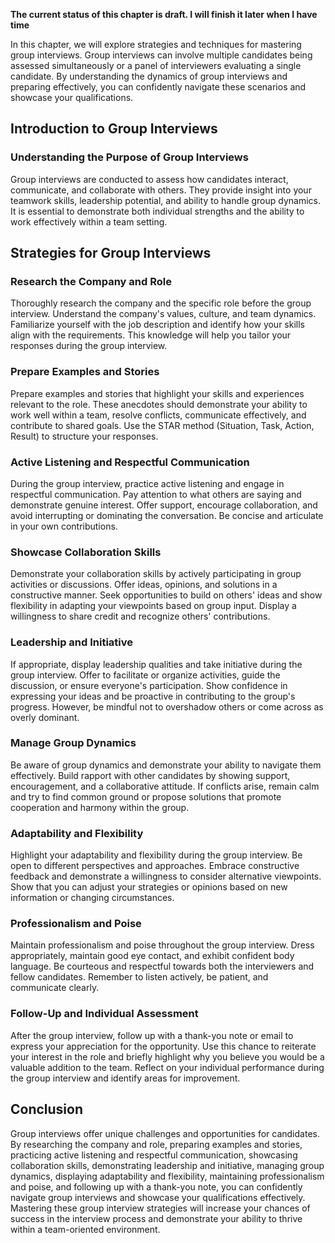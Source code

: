 **The current status of this chapter is draft. I will finish it later when I have time**

In this chapter, we will explore strategies and techniques for mastering group interviews. Group interviews can involve multiple candidates being assessed simultaneously or a panel of interviewers evaluating a single candidate. By understanding the dynamics of group interviews and preparing effectively, you can confidently navigate these scenarios and showcase your qualifications.

Introduction to Group Interviews
--------------------------------

### Understanding the Purpose of Group Interviews

Group interviews are conducted to assess how candidates interact, communicate, and collaborate with others. They provide insight into your teamwork skills, leadership potential, and ability to handle group dynamics. It is essential to demonstrate both individual strengths and the ability to work effectively within a team setting.

Strategies for Group Interviews
-------------------------------

### Research the Company and Role

Thoroughly research the company and the specific role before the group interview. Understand the company's values, culture, and team dynamics. Familiarize yourself with the job description and identify how your skills align with the requirements. This knowledge will help you tailor your responses during the group interview.

### Prepare Examples and Stories

Prepare examples and stories that highlight your skills and experiences relevant to the role. These anecdotes should demonstrate your ability to work well within a team, resolve conflicts, communicate effectively, and contribute to shared goals. Use the STAR method (Situation, Task, Action, Result) to structure your responses.

### Active Listening and Respectful Communication

During the group interview, practice active listening and engage in respectful communication. Pay attention to what others are saying and demonstrate genuine interest. Offer support, encourage collaboration, and avoid interrupting or dominating the conversation. Be concise and articulate in your own contributions.

### Showcase Collaboration Skills

Demonstrate your collaboration skills by actively participating in group activities or discussions. Offer ideas, opinions, and solutions in a constructive manner. Seek opportunities to build on others' ideas and show flexibility in adapting your viewpoints based on group input. Display a willingness to share credit and recognize others' contributions.

### Leadership and Initiative

If appropriate, display leadership qualities and take initiative during the group interview. Offer to facilitate or organize activities, guide the discussion, or ensure everyone's participation. Show confidence in expressing your ideas and be proactive in contributing to the group's progress. However, be mindful not to overshadow others or come across as overly dominant.

### Manage Group Dynamics

Be aware of group dynamics and demonstrate your ability to navigate them effectively. Build rapport with other candidates by showing support, encouragement, and a collaborative attitude. If conflicts arise, remain calm and try to find common ground or propose solutions that promote cooperation and harmony within the group.

### Adaptability and Flexibility

Highlight your adaptability and flexibility during the group interview. Be open to different perspectives and approaches. Embrace constructive feedback and demonstrate a willingness to consider alternative viewpoints. Show that you can adjust your strategies or opinions based on new information or changing circumstances.

### Professionalism and Poise

Maintain professionalism and poise throughout the group interview. Dress appropriately, maintain good eye contact, and exhibit confident body language. Be courteous and respectful towards both the interviewers and fellow candidates. Remember to listen actively, be patient, and communicate clearly.

### Follow-Up and Individual Assessment

After the group interview, follow up with a thank-you note or email to express your appreciation for the opportunity. Use this chance to reiterate your interest in the role and briefly highlight why you believe you would be a valuable addition to the team. Reflect on your individual performance during the group interview and identify areas for improvement.

Conclusion
----------

Group interviews offer unique challenges and opportunities for candidates. By researching the company and role, preparing examples and stories, practicing active listening and respectful communication, showcasing collaboration skills, demonstrating leadership and initiative, managing group dynamics, displaying adaptability and flexibility, maintaining professionalism and poise, and following up with a thank-you note, you can confidently navigate group interviews and showcase your qualifications effectively. Mastering these group interview strategies will increase your chances of success in the interview process and demonstrate your ability to thrive within a team-oriented environment.
